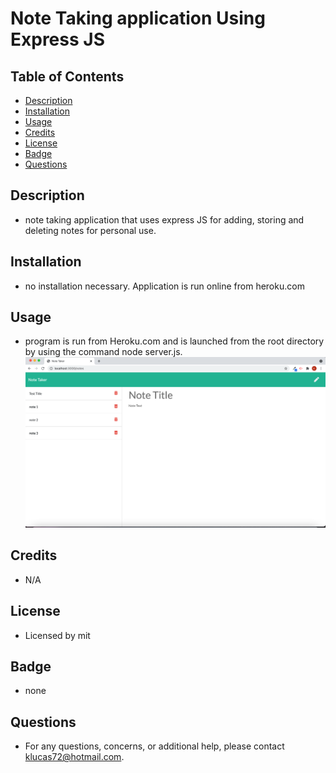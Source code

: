 # Note Taking application Using Express JS
    
## Table of Contents
* [Description](#description) 
* [Installation](#installation)
* [Usage](#usage)
* [Credits](#credits)
* [License](#license)
* [Badge](#badge)
* [Questions](#questions)
    
## Description
* note taking application that uses express JS for adding, storing and deleting notes for personal use.
    
## Installation
* no installation necessary.  Application is run online from heroku.com
    
## Usage
* program is run from Heroku.com and is launched from the root directory by using the command node server.js.
![screenshot of note taker web page](./public/note_taker.png "note_taker image")
    
## Credits
* N/A
    
## License
* Licensed by mit
    
## Badge
* none
    
## Questions
* For any questions, concerns, or additional help, please contact klucas72@hotmail.com.
